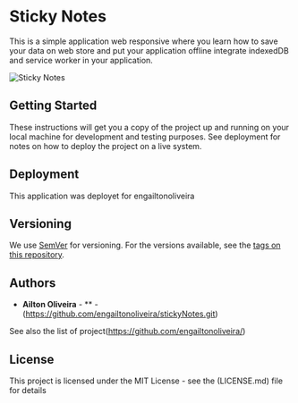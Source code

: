 # Sticky Notes

This is a simple application web responsive where you learn how to save your data on web store and put your application offline integrate  indexedDB and service worker in your application.

![Sticky Notes](https://repository-images.githubusercontent.com/138948354/c785e280-e6ff-11e9-8d55-87e8c62d49e8)

## Getting Started

These instructions will get you a copy of the project up and running on your local machine for development and testing purposes. See deployment for notes on how to deploy the project on a live system.


## Deployment

This application was deployet for engailtonoliveira

## Versioning

We use [SemVer](http://semver.org/) for versioning. For the versions available, see the [tags on this repository](https://github.com/engailtonoliveira/stickNotes/tags). 

## Authors

* **Ailton Oliveira** - ** - (https://github.com/engailtonoliveira/stickyNotes.git)

See also the list of project(https://github.com/engailtonoliveira/)

## License

This project is licensed under the MIT License - see the (LICENSE.md) file for details
